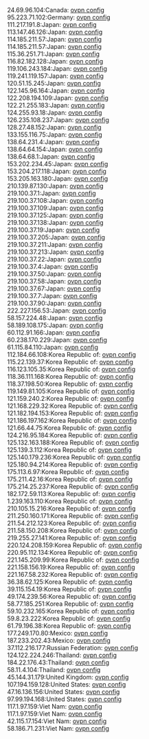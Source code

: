 24.69.96.104:Canada: [ovpn config](vpn/24_69_96_104.ovpn)  
95.223.71.102:Germany: [ovpn config](vpn/95_223_71_102.ovpn)  
111.217.191.8:Japan: [ovpn config](vpn/111_217_191_8.ovpn)  
113.147.46.126:Japan: [ovpn config](vpn/113_147_46_126.ovpn)  
114.185.211.57:Japan: [ovpn config](vpn/114_185_211_57.ovpn)  
114.185.211.57:Japan: [ovpn config](vpn/114_185_211_57.ovpn)  
115.36.251.71:Japan: [ovpn config](vpn/115_36_251_71.ovpn)  
116.82.182.128:Japan: [ovpn config](vpn/116_82_182_128.ovpn)  
119.106.243.184:Japan: [ovpn config](vpn/119_106_243_184.ovpn)  
119.241.119.157:Japan: [ovpn config](vpn/119_241_119_157.ovpn)  
120.51.15.245:Japan: [ovpn config](vpn/120_51_15_245.ovpn)  
122.145.96.164:Japan: [ovpn config](vpn/122_145_96_164.ovpn)  
122.208.194.109:Japan: [ovpn config](vpn/122_208_194_109.ovpn)  
122.21.255.183:Japan: [ovpn config](vpn/122_21_255_183.ovpn)  
124.255.93.18:Japan: [ovpn config](vpn/124_255_93_18.ovpn)  
126.235.108.237:Japan: [ovpn config](vpn/126_235_108_237.ovpn)  
128.27.48.152:Japan: [ovpn config](vpn/128_27_48_152.ovpn)  
133.155.116.75:Japan: [ovpn config](vpn/133_155_116_75.ovpn)  
138.64.231.4:Japan: [ovpn config](vpn/138_64_231_4.ovpn)  
138.64.64.154:Japan: [ovpn config](vpn/138_64_64_154.ovpn)  
138.64.68.1:Japan: [ovpn config](vpn/138_64_68_1.ovpn)  
153.202.234.45:Japan: [ovpn config](vpn/153_202_234_45.ovpn)  
153.204.217.118:Japan: [ovpn config](vpn/153_204_217_118.ovpn)  
153.205.163.180:Japan: [ovpn config](vpn/153_205_163_180.ovpn)  
210.139.87.130:Japan: [ovpn config](vpn/210_139_87_130.ovpn)  
219.100.37.1:Japan: [ovpn config](vpn/219_100_37_1.ovpn)  
219.100.37.108:Japan: [ovpn config](vpn/219_100_37_108.ovpn)  
219.100.37.109:Japan: [ovpn config](vpn/219_100_37_109.ovpn)  
219.100.37.125:Japan: [ovpn config](vpn/219_100_37_125.ovpn)  
219.100.37.138:Japan: [ovpn config](vpn/219_100_37_138.ovpn)  
219.100.37.19:Japan: [ovpn config](vpn/219_100_37_19.ovpn)  
219.100.37.205:Japan: [ovpn config](vpn/219_100_37_205.ovpn)  
219.100.37.211:Japan: [ovpn config](vpn/219_100_37_211.ovpn)  
219.100.37.213:Japan: [ovpn config](vpn/219_100_37_213.ovpn)  
219.100.37.22:Japan: [ovpn config](vpn/219_100_37_22.ovpn)  
219.100.37.4:Japan: [ovpn config](vpn/219_100_37_4.ovpn)  
219.100.37.50:Japan: [ovpn config](vpn/219_100_37_50.ovpn)  
219.100.37.58:Japan: [ovpn config](vpn/219_100_37_58.ovpn)  
219.100.37.67:Japan: [ovpn config](vpn/219_100_37_67.ovpn)  
219.100.37.7:Japan: [ovpn config](vpn/219_100_37_7.ovpn)  
219.100.37.90:Japan: [ovpn config](vpn/219_100_37_90.ovpn)  
222.227.156.53:Japan: [ovpn config](vpn/222_227_156_53.ovpn)  
58.157.224.48:Japan: [ovpn config](vpn/58_157_224_48.ovpn)  
58.189.108.175:Japan: [ovpn config](vpn/58_189_108_175.ovpn)  
60.112.91.166:Japan: [ovpn config](vpn/60_112_91_166.ovpn)  
60.238.170.229:Japan: [ovpn config](vpn/60_238_170_229.ovpn)  
61.115.84.110:Japan: [ovpn config](vpn/61_115_84_110.ovpn)  
112.184.66.108:Korea Republic of: [ovpn config](vpn/112_184_66_108.ovpn)  
115.22.139.37:Korea Republic of: [ovpn config](vpn/115_22_139_37.ovpn)  
116.123.105.35:Korea Republic of: [ovpn config](vpn/116_123_105_35.ovpn)  
118.36.111.168:Korea Republic of: [ovpn config](vpn/118_36_111_168.ovpn)  
118.37.198.50:Korea Republic of: [ovpn config](vpn/118_37_198_50.ovpn)  
119.149.81.105:Korea Republic of: [ovpn config](vpn/119_149_81_105.ovpn)  
121.159.240.2:Korea Republic of: [ovpn config](vpn/121_159_240_2.ovpn)  
121.168.229.32:Korea Republic of: [ovpn config](vpn/121_168_229_32.ovpn)  
121.182.194.153:Korea Republic of: [ovpn config](vpn/121_182_194_153.ovpn)  
121.186.197.162:Korea Republic of: [ovpn config](vpn/121_186_197_162.ovpn)  
121.66.44.75:Korea Republic of: [ovpn config](vpn/121_66_44_75.ovpn)  
124.216.95.184:Korea Republic of: [ovpn config](vpn/124_216_95_184.ovpn)  
125.132.163.188:Korea Republic of: [ovpn config](vpn/125_132_163_188.ovpn)  
125.139.3.112:Korea Republic of: [ovpn config](vpn/125_139_3_112.ovpn)  
125.140.179.236:Korea Republic of: [ovpn config](vpn/125_140_179_236.ovpn)  
125.180.94.214:Korea Republic of: [ovpn config](vpn/125_180_94_214.ovpn)  
175.113.6.97:Korea Republic of: [ovpn config](vpn/175_113_6_97.ovpn)  
175.211.42.16:Korea Republic of: [ovpn config](vpn/175_211_42_16.ovpn)  
175.214.25.237:Korea Republic of: [ovpn config](vpn/175_214_25_237.ovpn)  
182.172.59.113:Korea Republic of: [ovpn config](vpn/182_172_59_113.ovpn)  
1.239.163.110:Korea Republic of: [ovpn config](vpn/1_239_163_110.ovpn)  
210.105.15.216:Korea Republic of: [ovpn config](vpn/210_105_15_216.ovpn)  
211.250.160.171:Korea Republic of: [ovpn config](vpn/211_250_160_171.ovpn)  
211.54.212.123:Korea Republic of: [ovpn config](vpn/211_54_212_123.ovpn)  
211.58.150.208:Korea Republic of: [ovpn config](vpn/211_58_150_208.ovpn)  
219.255.27.141:Korea Republic of: [ovpn config](vpn/219_255_27_141.ovpn)  
220.124.208.159:Korea Republic of: [ovpn config](vpn/220_124_208_159.ovpn)  
220.95.112.134:Korea Republic of: [ovpn config](vpn/220_95_112_134.ovpn)  
221.145.209.99:Korea Republic of: [ovpn config](vpn/221_145_209_99.ovpn)  
221.158.156.19:Korea Republic of: [ovpn config](vpn/221_158_156_19.ovpn)  
221.167.58.232:Korea Republic of: [ovpn config](vpn/221_167_58_232.ovpn)  
36.38.62.125:Korea Republic of: [ovpn config](vpn/36_38_62_125.ovpn)  
39.115.154.19:Korea Republic of: [ovpn config](vpn/39_115_154_19.ovpn)  
49.174.239.56:Korea Republic of: [ovpn config](vpn/49_174_239_56.ovpn)  
58.77.185.251:Korea Republic of: [ovpn config](vpn/58_77_185_251.ovpn)  
59.10.232.165:Korea Republic of: [ovpn config](vpn/59_10_232_165.ovpn)  
59.8.23.222:Korea Republic of: [ovpn config](vpn/59_8_23_222.ovpn)  
61.79.196.38:Korea Republic of: [ovpn config](vpn/61_79_196_38.ovpn)  
177.249.170.80:Mexico: [ovpn config](vpn/177_249_170_80.ovpn)  
187.233.202.43:Mexico: [ovpn config](vpn/187_233_202_43.ovpn)  
37.112.216.177:Russian Federation: [ovpn config](vpn/37_112_216_177.ovpn)  
124.122.224.246:Thailand: [ovpn config](vpn/124_122_224_246.ovpn)  
184.22.176.43:Thailand: [ovpn config](vpn/184_22_176_43.ovpn)  
58.11.4.104:Thailand: [ovpn config](vpn/58_11_4_104.ovpn)  
45.144.31.179:United Kingdom: [ovpn config](vpn/45_144_31_179.ovpn)  
107.194.159.128:United States: [ovpn config](vpn/107_194_159_128.ovpn)  
47.16.136.156:United States: [ovpn config](vpn/47_16_136_156.ovpn)  
97.99.194.168:United States: [ovpn config](vpn/97_99_194_168.ovpn)  
117.1.97.159:Viet Nam: [ovpn config](vpn/117_1_97_159.ovpn)  
117.1.97.159:Viet Nam: [ovpn config](vpn/117_1_97_159.ovpn)  
42.115.17.154:Viet Nam: [ovpn config](vpn/42_115_17_154.ovpn)  
58.186.71.231:Viet Nam: [ovpn config](vpn/58_186_71_231.ovpn)  
